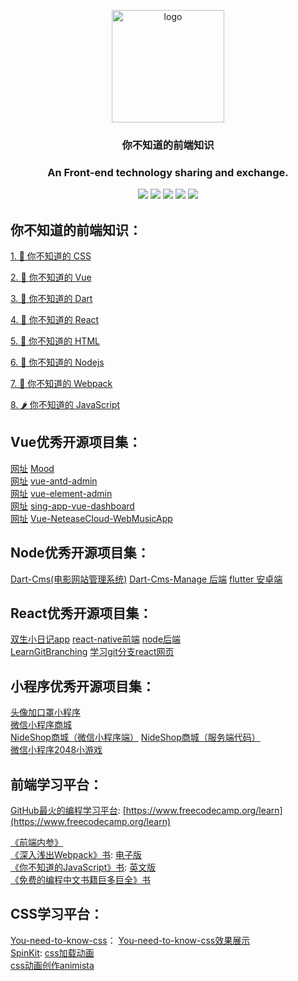 <p align="center">
  <a href="https://github.com/shunyue1320/frontend-question" target="_blank">
    <img width="180" src="https://iconfont.alicdn.com/t/1b67e9e2-e6db-429e-8a47-5d32d9d89f9b.png" alt="logo">
  </a>
</p>

<div align="center">
<h3>你不知道的前端知识<h3>

An Front-end technology sharing and exchange.

[![](https://img.shields.io/badge/Juejin-掘金-007FFF)](https://juejin.im/user/3702810894152983)
[![](https://img.shields.io/badge/CSDN-博客-E33E33)](https://blog.csdn.net/qq_41614928)
[![](https://img.shields.io/badge/Zhihu-知乎-0084FF)](https://www.zhihu.com/people/shun-yue-45)
[![](https://img.shields.io/badge/bilili-哔哩哔哩-FF69b4)](https://space.bilibili.com/475498258)
[![](https://img.shields.io/badge/公众号-爱看编程-7ED957)](#爱看编程)

</div>


## 你不知道的前端知识：

[1. 🍦 你不知道的 CSS](https://github.com/shunyue1320/frontend-question/blob/master/你不知道的CSS.md)  

[2. 🌾 你不知道的 Vue](https://github.com/shunyue1320/frontend-question/blob/master/你不知道的Vue.md)  

[3. 🌱 你不知道的 Dart](https://github.com/shunyue1320/frontend-question/blob/master/你不知道的Dart.md)  

[4. 🍆 你不知道的 React](https://github.com/shunyue1320/frontend-question/blob/master/你不知道的React.md)  

[5. 🍨 你不知道的 HTML](https://github.com/shunyue1320/frontend-question/blob/master/你不知道的HTML.md)  

[6. 🥗 你不知道的 Nodejs](https://github.com/shunyue1320/frontend-question/blob/master/你不知道的Nodejs.md)  

[7. 🍇 你不知道的 Webpack](https://github.com/shunyue1320/frontend-question/blob/master/你不知道的Webpack.md)  

[8. 🌶 你不知道的 JavaScript](https://github.com/shunyue1320/frontend-question/blob/master/你不知道的JavaScript.md)  


## Vue优秀开源项目集：  
[网址](https://raindays.cn/1400) [Mood](https://github.com/wsydxiangwang/Mood)  
[网址](https://iczer.gitee.io/vue-antd-admin/#/login) [vue-antd-admin](https://github.com/iczer/vue-antd-admin)  
[网址](https://panjiachen.github.io/vue-element-admin/#/dashboard) [vue-element-admin](https://github.com/PanJiaChen/vue-element-admin)  
[网址](https://demo.flatlogic.com/sing-app-vue-dashboard/#/app/dashboard) [sing-app-vue-dashboard](https://github.com/flatlogic/sing-app-vue-dashboard)  
[网址](http://123.56.175.108/#/individuation) [Vue-NeteaseCloud-WebMusicApp](https://github.com/daoshengfu/Vue-NeteaseCloud-WebMusicApp)  

## Node优秀开源项目集：
[Dart-Cms(电影网站管理系统)](https://github.com/abcd498936590/Dart-Cms) [Dart-Cms-Manage 后端](https://github.com/abcd498936590/Dart-Cms-Manage) [flutter 安卓端](https://github.com/abcd498936590/Dart-Cms-Flutter)  

## React优秀开源项目集： 
[双生小日记app](https://www.bilibili.com/video/av26702790) [react-native前端](https://github.com/oh-bear/2life.git) [node后端](https://github.com/airingursb/2life-server)  
[LearnGitBranching](https://github.com/pcottle/learnGitBranching) [学习git分支react网页](https://oschina.gitee.io/learn-git-branching/?NODEMO)  


## 小程序优秀开源项目集： 
[头像加口罩小程序](https://github.com/infinityu/mina-wear-mask)  
[微信小程序商城](https://github.com/EastWorld/wechat-app-mall)  
[NideShop商城（微信小程序端）](https://github.com/tumobi/nideshop-mini-program) [NideShop商城（服务端代码）](https://github.com/tumobi/nideshop)  
[微信小程序2048小游戏](https://github.com/natee/wxapp-2048)  


## 前端学习平台：
[GitHub最火的编程学习平台](https://github.com/freeCodeCamp/freeCodeCamp): [https://www.freecodecamp.org/learn](https://www.freecodecamp.org/learn)  


[《前端内参》](https://github.com/coffe1891/frontend-hard-mode-interview)  
[《深入浅出Webpack》书](https://github.com/gwuhaolin/dive-into-webpack): [电子版](http://webpack.wuhaolin.cn/)  
[《你不知道的JavaScript》书](https://github.com/getify/You-Dont-Know-JS): [英文版](https://github.com/getify/You-Dont-Know-JS/blob/2nd-ed/get-started/README.md)  
[《免费的编程中文书籍巨多巨全》书](https://github.com/justjavac/free-programming-books-zh_CN)  

## CSS学习平台：
[You-need-to-know-css](https://github.com/l-hammer/You-need-to-know-css)： [You-need-to-know-css效果展示](https://lhammer.cn/You-need-to-know-css/#/zh-cn/typing)  
[SpinKit](https://github.com/tobiasahlin/SpinKit): [css加载动画](https://tobiasahlin.com/spinkit/)  
[css动画创作animista](https://animista.net/)  